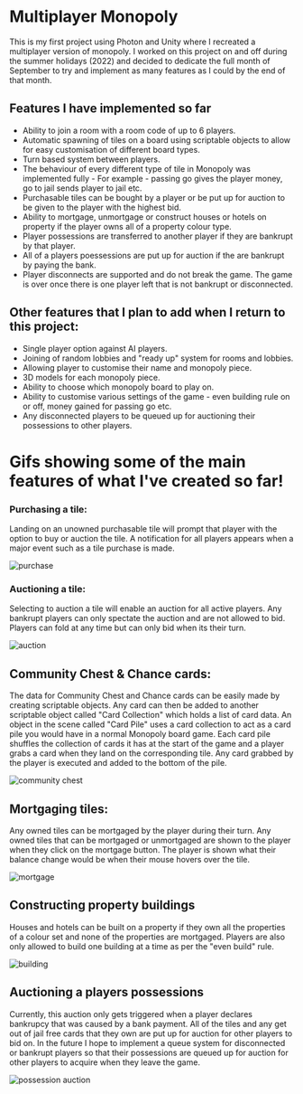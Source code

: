 # Multiplayer Monopoly

This is my first project using Photon and Unity where I recreated a multiplayer version of monopoly. I worked on this project on and off during the summer holidays (2022) and decided to dedicate the full month of September to try and implement as many features as I could by the end of that month. 

## Features I have implemented so far

- Ability to join a room with a room code of up to 6 players.
- Automatic spawning of tiles on a board using scriptable objects to allow for easy customisation of different board types. 
- Turn based system between players.
- The behaviour of every different type of tile in Monopoly was implemented fully - For example - passing go gives the player money, go to jail sends player to jail etc.
- Purchasable tiles can be bought by a player or be put up for auction to be given to the player with the highest bid.
- Ability to mortgage, unmortgage or construct houses or hotels on property if the player owns all of a property colour type.
- Player possessions are transferred to another player if they are bankrupt by that player.
- All of a players poessessions are put up for auction if the are bankrupt by paying the bank. 
- Player disconnects are supported and do not break the game. The game is over once there is one player left that is not bankrupt or disconnected. 


## Other features that I plan to add when I return to this project:

- Single player option against AI players.
- Joining of random lobbies and "ready up" system for rooms and lobbies. 
- Allowing player to customise their name and monopoly piece.
- 3D models for each monopoly piece.
- Ability to choose which monopoly board to play on.
- Ability to customise various settings of the game - even building rule on or off, money gained for passing go etc. 
- Any disconnected players to be queued up for auctioning their possessions to other players. 

# Gifs showing some of the main features of what I've created so far! 

### Purchasing a tile:
Landing on an unowned purchasable tile will prompt that player with the option to buy or auction the tile. A notification for all players appears when a major event such as a tile purchase is made.

![purchase](https://user-images.githubusercontent.com/47157867/194889384-dac787b1-35ec-48da-a381-f919deaa59bf.gif)

### Auctioning a tile:
Selecting to auction a tile will enable an auction for all active players. Any bankrupt players can only spectate the auction and are not allowed to bid. Players can fold at any time but can only bid when its their turn. 

![auction](https://user-images.githubusercontent.com/47157867/194889423-4e01b7c7-80fc-492e-be82-fa0914f0ca68.gif)

## Community Chest & Chance cards:
The data for Community Chest and Chance cards can be easily made by creating scriptable objects. Any card can then be added to another scriptable object called "Card Collection" which holds a list of card data. An object in the scene called "Card Pile" uses a card collection to act as a card pile you would have in a normal Monopoly board game. Each card pile shuffles the collection of cards it has at the start of the game and a player grabs a card when they land on the corresponding tile. Any card grabbed by the player is executed and added to the bottom of the pile. 

![community chest](https://user-images.githubusercontent.com/47157867/194894242-0335029a-d34f-440e-b1a6-13839b9a49dd.gif)

## Mortgaging tiles:
Any owned tiles can be mortgaged by the player during their turn. Any owned tiles that can be mortgaged or unmortgaged are shown to the player when they click on the mortgage button. The player is shown what their balance change would be when their mouse hovers over the tile. 

![mortgage](https://user-images.githubusercontent.com/47157867/194896935-e3ff62fc-0905-4116-8889-0b1140553976.gif)

## Constructing property buildings
Houses and hotels can be built on a property if they own all the properties of a colour set and none of the properties are mortgaged. Players are also only allowed to build one building at a time as per the "even build" rule. 

![building](https://user-images.githubusercontent.com/47157867/194897896-6c8fd840-f4bd-4a26-916e-81f0441f2f93.gif)

## Auctioning a players possessions
Currently, this auction only gets triggered when a player declares bankrupcy that was caused by a bank payment. All of the tiles and any get out of jail free cards that they own are put up for auction for other players to bid on. In the future I hope to implement a queue system for disconnected or bankrupt players so that their possessions are queued up for auction for other players to acquire when they leave the game. 

![possession auction](https://user-images.githubusercontent.com/47157867/194898257-4fdb7cde-d506-40d2-9ea5-b1c16bfa75d9.gif)



